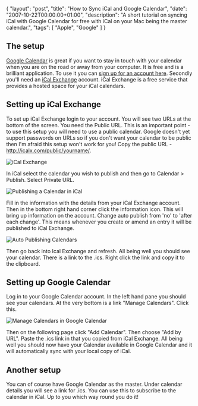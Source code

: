 {
  "layout": "post",
  "title": "How to Sync iCal and Google Calendar",
  "date": "2007-10-22T00:00:00+01:00",
  "description": "A short tutorial on syncing iCal with Google Calendar for free with iCal on your Mac being the master calendar.",
  "tags": [
    "Apple",
    "Google"
  ]
}
## The setup

[Google Calendar][1] is great if you want to stay in touch with your calendar when you are on the road or away from your computer. It is free and is a brilliant application. To use it you can [sign up for an account here][2]. Secondly you'll need an [iCal Exchange][3] account. iCal Exchange is a free service that provides a hosted space for your iCal calendars. 

## Setting up iCal Exchange

To set up iCal Exchange login to your account. You will see two URLs at the bottom of the screen. You need the Public URL. This is an important point - to use this setup you will need to use a public calendar. Google doesn't yet support passwords on URLs so if you don't want your calendar to be public then I'm afraid this setup won't work for you! Copy the public URL - http://icalx.com/public/yourname/.

![iCal Exchange][4] 

In iCal select the calendar you wish to publish and then go to Calendar > Publish. Select Private URL.

![Publishing a Calendar in iCal][5] 

Fill in the information with the details from your iCal Exchange account. Then in the bottom right hand corner click the information icon. This will bring up information on the account. Change auto publish from 'no' to 'after each change'. This means whenever you create or amend an entry it will be published to iCal Exchange.

![Auto Publishing Calendars][6] 

Then go back into Ical Exchange and refresh. All being well you should see your calendar. There is a link to the .ics. Right click the link and copy it to the clipboard. 

## Setting up Google Calendar

Log in to your Google Calendar account. In the left hand pane you should see your calendars. At the very bottom is a link "Manage Calendars". Click this. 

![Manage Calendars in Google Calendar][7] 

Then on the following page click "Add Calendar". Then choose "Add by URL". Paste the .ics link in that you copied from iCal Exchange. All being well you should now have your Calendar available in Google Calendar and it will automatically sync with your local copy of iCal.

## Another setup

You can of course have Google Calendar as the master. Under calendar details you will see a link for .ics. You can use this to subscribe to the calendar in iCal. Up to you which way round you do it!

 [1]: http://www.google.com/calendar
 [2]: https://www.google.com/accounts/NewAccount
 [3]: http://www.icalx.com/
 [4]: http://shapeshed.com/images/articles/icalx.jpg 
 [5]: http://shapeshed.com/images/articles/ical_publish.jpg 
 [6]: http://shapeshed.com/images/articles/auto_publish.jpg 
 [7]: http://shapeshed.com/images/articles/manage_calendars.jpg
